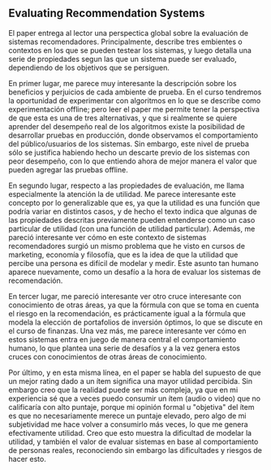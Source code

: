 ## Evaluating Recommendation Systems

El paper entrega al lector una perspectica global sobre la evaluación de sistemas recomendadores. Principalmente, describe tres embientes o contextos en los que se pueden testear los sistemas, y luego detalla una serie de propiedades segun las que un sistema puede ser evaluado, dependiendo de los objetivos que se persiguen.

En primer lugar, me parece muy interesante la descripción sobre los beneficios y perjuicios de cada ambiente de prueba. En el curso tendremos la oportunidad de experimentar con algoritmos en lo que se describe como experimentación offline; pero leer el paper me permite tener la perspectiva de que esta es una de tres alternativas, y que si realmente se quiere aprender del desempeño real de los algoritmos existe la posibilidad de desarrollar pruebas en producción, donde observamos el comportamiento del público/usuarios de los sistemas. Sin embargo, este nivel de prueba sólo se justifica habiendo hecho un descarte previo de los sistemas con peor desempeño, con lo que entiendo ahora de mejor manera el valor que pueden agregar las pruebas offline.

En segundo lugar, respecto a las propiedades de evaluación, me llama especialmente la atención la de utilidad. Me parece interesante este concepto por lo generalizable que es, ya que la utilidad es una función que podría variar en distintos casos, y de hecho el texto indica que algunas de las propiedades descritas previamente pueden entenderse como un caso particular de utilidad (con una función de utilidad particular). Además, me pareció interesante ver cómo en este contexto de sistemas recomendadores surgió un mismo problema que he visto en cursos de marketing, economía y filosofía, que es la idea de que la utilidad que percibe una persona es difícil de modelar y medir. Este asunto tan humano aparece nuevamente, como un desafío a la hora de evaluar los sistemas de recomendación.

En tercer lugar, me pareció interesante ver otro cruce interesante con conocimiento de otras áreas, ya que la fórmula con que se toma en cuenta el riesgo en la recomendación, es prácticamente igual a la fórmula que modela la elección de portafolios de inversión óptimos, lo que se discute en el curso de finanzas. Una vez más, me parece interesante ver cómo en estos sistemas entra en juego de manera central el comportamiento humano, lo que plantea una serie de desafíos y a la vez genera estos cruces con conocimientos de otras áreas de conocimiento. 

Por último, y en esta misma línea, en el paper se habla del supuesto de que un mejor rating dado a un ítem significa una mayor utilidad percibida. Sin embargo creo que la realidad puede ser más compleja, ya que en mi experiencia sé que a veces puedo consumir un ítem (audio o video) que no calificaría con alto puntaje, porque mi opinión formal u "objetiva" del ítem es que no necesariamente merece un puntaje elevado, pero algo de mi subjetividad me hace volver a consumirlo más veces, lo que me genera efectivamente utilidad. Creo que esto muestra la dificultad de modelar la utilidad, y también el valor de evaluar sistemas en base al comportamiento de personas reales, reconociendo sin embargo las dificultades y riesgos de hacer esto.

